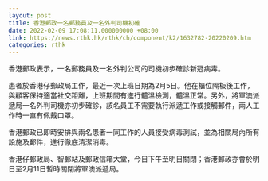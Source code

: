 ```yaml
---
layout: post
title: 香港郵政一名郵務員及一名外判司機初確
date: 2022-02-09 17:08:11.000000000 +08:00
link: https://news.rthk.hk/rthk/ch/component/k2/1632782-20220209.htm
categories: rthk
---
```


香港郵政表示，一名郵務員及一名外判公司的司機初步確診新冠病毒。

患者於香港仔郵政局工作，最近一次上班日期為2月5日。他在櫃位隔板後工作，與顧客保持適當社交距離，上班期間有進行體溫檢測，體溫正常。另外，將軍澳派遞局一名外判司機亦初步確診，該名員工不需要執行派遞工作或接觸郵件，兩人工作時一直有佩戴口罩。
 
香港郵政已即時安排與兩名患者一同工作的人員接受病毒測試，並為相關局內所有設施及郵件，進行徹底清潔消毒。
 
香港仔郵政局、智郵站及郵政信箱大堂，今日下午至明日關閉；香港郵政亦會於明日至2月11日暫時關閉將軍澳派遞局。
